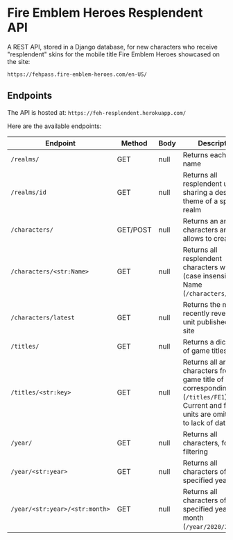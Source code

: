 # Fire Emblem Heroes Resplendent API

A REST API, stored in a Django database, for new characters who receive "resplendent" skins for the mobile title Fire Emblem Heroes showcased on the site:

`https://fehpass.fire-emblem-heroes.com/en-US/`

## Endpoints

The API is hosted at: `https://feh-resplendent.herokuapp.com/`

Here are the available endpoints:

Endpoint | Method | Body | Description
--- | --- | --- | ---
`/realms/` | GET | null | Returns each Realm name
`/realms/id` | GET | null | Returns all resplendent units sharing a design theme of a specific realm
`/characters/` | GET/POST | null | Returns an array of characters and allows to create one
`/characters/<str:Name>` | GET | null | Returns all resplendent characters with (case insensitve) Name (`/characters/Ishtar`)
`/characters/latest` | GET | null | Returns the most recently revealed unit published on the site
`/titles/` | GET | null | Returns a dictionary of game titles
`/titles/<str:key>` | GET | null | Returns all archived characters from the game title of a corresponding key (`/titles/FE1`). Current and future units are omitted due to lack of data.
`/year/` | GET | null | Returns all characters, for year filtering
`/year/<str:year>` | GET | null | Returns all characters of a specified year
`/year/<str:year>/<str:month>` | GET | null | Returns all characters of a specified year and month (`/year/2020/2`)

